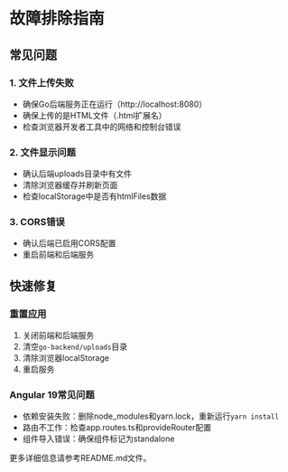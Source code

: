 # 故障排除指南

## 常见问题

### 1. 文件上传失败
- 确保Go后端服务正在运行（http://localhost:8080）
- 确保上传的是HTML文件（.html扩展名）
- 检查浏览器开发者工具中的网络和控制台错误

### 2. 文件显示问题
- 确认后端uploads目录中有文件
- 清除浏览器缓存并刷新页面
- 检查localStorage中是否有htmlFiles数据

### 3. CORS错误
- 确认后端已启用CORS配置
- 重启前端和后端服务

## 快速修复

### 重置应用
1. 关闭前端和后端服务
2. 清空`go-backend/uploads`目录
3. 清除浏览器localStorage
4. 重启服务

### Angular 19常见问题
- 依赖安装失败：删除node_modules和yarn.lock，重新运行`yarn install`
- 路由不工作：检查app.routes.ts和provideRouter配置
- 组件导入错误：确保组件标记为standalone

更多详细信息请参考README.md文件。
